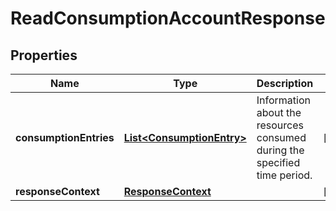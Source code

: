 

# ReadConsumptionAccountResponse


## Properties

| Name | Type | Description | Notes |
|------------ | ------------- | ------------- | -------------|
|**consumptionEntries** | [**List&lt;ConsumptionEntry&gt;**](ConsumptionEntry.md) | Information about the resources consumed during the specified time period. |  [optional] |
|**responseContext** | [**ResponseContext**](ResponseContext.md) |  |  [optional] |



